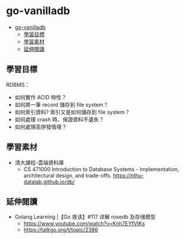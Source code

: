 # go-vanilladb
- [go-vanilladb](#go-vanilladb)
  - [學習目標](#學習目標)
  - [學習素材](#學習素材)
  - [延伸閱讀](#延伸閱讀)

## 學習目標
RDBMS：
- 如何實作 ACID 特性？
- 如何將一筆 record 儲存到 file system？
- 如何索引資料? 索引又是如何儲存到 file system？
- 如何處理 crash 時、保證資料不遺失？
- 如何處理高併發情境？

## 學習素材

- 清大課程-雲端資料庫
  - CS 471000 Introduction to Database Systems - Implementation, architectural design, and trade-offs. https://nthu-datalab.github.io/db/

## 延伸閱讀
- Golang Learning |【Go 夜读】#117 详解 rosedb 及存储模型
  - https://www.youtube.com/watch?v=Knh7EYfVIKs
  - https://talkgo.org/t/topic/2386
